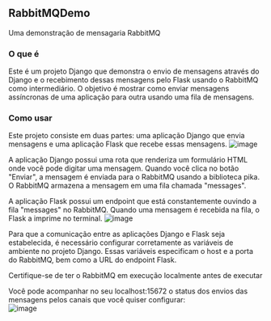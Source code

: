 ## RabbitMQDemo
Uma demonstração de mensagaria RabbitMQ

### O que é
Este é um projeto Django que demonstra o envio de mensagens através do Django e o recebimento dessas mensagens pelo Flask usando o RabbitMQ como intermediário. O objetivo é mostrar como enviar mensagens assíncronas de uma aplicação para outra usando uma fila de mensagens.

### Como usar

Este projeto consiste em duas partes: uma aplicação Django que envia mensagens e uma aplicação Flask que recebe essas mensagens.
![image](https://github.com/tiago3186/RabbitMQDemo/assets/132753395/fece711e-db7f-467c-9b29-1b5c1fb0aa56)


A aplicação Django possui uma rota que renderiza um formulário HTML onde você pode digitar uma mensagem. Quando você clica no botão "Enviar", a mensagem é enviada para o RabbitMQ usando a biblioteca pika. O RabbitMQ armazena a mensagem em uma fila chamada "messages".

A aplicação Flask possui um endpoint que está constantemente ouvindo a fila "messages" no RabbitMQ. Quando uma mensagem é recebida na fila, o Flask a imprime no terminal.
![image](https://github.com/tiago3186/RabbitMQDemo/assets/132753395/55d81ad8-41fe-477c-bc47-7429b80e28ec)


Para que a comunicação entre as aplicações Django e Flask seja estabelecida, é necessário configurar corretamente as variáveis de ambiente no projeto Django. Essas variáveis especificam o host e a porta do RabbitMQ, bem como a URL do endpoint Flask.

Certifique-se de ter o RabbitMQ em execução localmente antes de executar

Você pode acompanhar no seu localhost:15672 o status dos envios das mensagens pelos canais que você quiser configurar:  
![image](https://github.com/tiago3186/RabbitMQDemo/assets/132753395/7f3b649d-ef8c-41ea-9e68-572d8953b22f)

